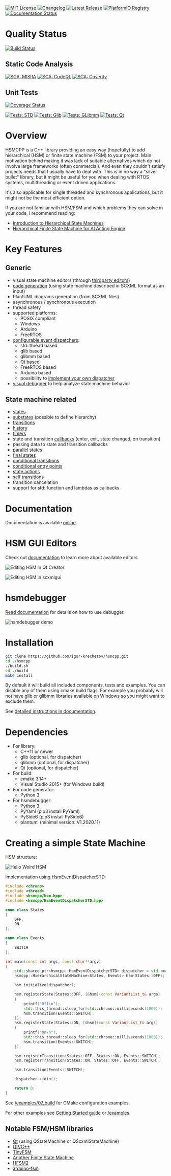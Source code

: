 [![MIT License](https://img.shields.io/badge/license-MIT-blue.svg)](https://github.com/igor-krechetov/hsmcpp/blob/main/LICENSE)
[![Changelog](https://img.shields.io/badge/changelog-v0.31.0-green.svg)](https://github.com/igor-krechetov/hsmcpp/blob/main/CHANGELOG.md)
[![Latest Release](https://img.shields.io/github/v/tag/igor-krechetov/hsmcpp?label=latest%20release)](https://github.com/igor-krechetov/hsmcpp/tags)
[![PlatformIO Registry](https://badges.registry.platformio.org/packages/igor-krechetov/library/hsmcpp.svg)](https://registry.platformio.org/libraries/igor-krechetov/hsmcpp)
[![Documentation Status](https://readthedocs.org/projects/hsmcpp/badge/?version=latest)](https://hsmcpp.readthedocs.io/en/latest/?badge=latest)

# Quality Status

[![Build Status](https://github.com/igor-krechetov/hsmcpp/actions/workflows/build.yml/badge.svg)](https://github.com/igor-krechetov/hsmcpp/actions/workflows/build.yml)

## Static Code Analysis

[![SCA: MISRA](https://github.com/igor-krechetov/hsmcpp/actions/workflows/sca_misra.yml/badge.svg)](https://github.com/igor-krechetov/hsmcpp/actions/workflows/sca_misra.yml)
[![SCA: CodeQL](https://github.com/igor-krechetov/hsmcpp/actions/workflows/sca_codeql.yml/badge.svg)](https://github.com/igor-krechetov/hsmcpp/actions/workflows/sca_codeql.yml)
[![SCA: Coverity](https://img.shields.io/coverity/scan/27361.svg)](https://scan.coverity.com/projects/igor-krechetov-hsmcpp)

## Unit Tests

[![Coverage Status](https://coveralls.io/repos/github/igor-krechetov/hsmcpp/badge.svg?branch=main)](https://coveralls.io/github/igor-krechetov/hsmcpp?branch=main)

[![Tests: STD](https://raw.githubusercontent.com/igor-krechetov/hsmcpp/build_artifacts/tests_result_std.svg)](https://github.com/igor-krechetov/hsmcpp/blob/build_artifacts/tests_result_std.log)
[![Tests: Glib](https://raw.githubusercontent.com/igor-krechetov/hsmcpp/build_artifacts/tests_result_glib.svg)](https://github.com/igor-krechetov/hsmcpp/blob/build_artifacts/tests_result_glib.log)
[![Tests: GLibmm](https://raw.githubusercontent.com/igor-krechetov/hsmcpp/build_artifacts/tests_result_glibmm.svg)](https://github.com/igor-krechetov/hsmcpp/blob/build_artifacts/tests_result_glibmm.log)
[![Tests: Qt](https://raw.githubusercontent.com/igor-krechetov/hsmcpp/build_artifacts/tests_result_qt.svg)](https://github.com/igor-krechetov/hsmcpp/blob/build_artifacts/tests_result_qt.log)


# Overview
HSMCPP is a C++ library providing an easy way (hopefully) to add hierarchical (HSM) or finite state machine (FSM) to your project. Main motivation behind making it was lack of suitable alternatives which do not involve large frameworks (often commercial). And even they couldn't satisfy projects needs that I usually have to deal with. This is in no way a "silver bullet" library, but it might be useful for you when dealing with RTOS systems, multithreading or event driven applications.

It's also applicable for single threaded and synchronous applications, but it might not be the most efficient option.

If you are not familiar with HSM/FSM and which problems they can solve in your code, I recommend reading:
- [Introduction to Hierarchical State Machines](https://barrgroup.com/embedded-systems/how-to/introduction-hierarchical-state-machines)
- [Hierarchical Finite State Machine for AI Acting Engine](https://towardsdatascience.com/hierarchical-finite-state-machine-for-ai-acting-engine-9b24efc66f2)

# Key Features
## Generic
- visual state machine editors (through [thirdparty editors](https://hsmcpp.readthedocs.io/en/latest/code-generation/editors/editors.html))
- [code generation](https://hsmcpp.readthedocs.io/en/latest/code-generation/code-generation.html) (using state machine described in SCXML format as an input)
- PlantUML diagrams generation (from SCXML files)
- asynchronous / synchronous execution
- thread safety
- supported platforms:
  - POSIX compliant
  - Windows
  - Arduino
  - FreeRTOS
- [configurable event dispatchers](https://hsmcpp.readthedocs.io/en/latest/platforms/platforms.html#built-in-dispatchers):
  - std::thread based
  - glib based
  - glibmm based
  - Qt based
  - FreeRTOS based
  - Arduino based
  - possibility to [implement your own dispatcher](https://hsmcpp.readthedocs.io/en/latest/platforms/platforms.html#implementing-custom-dispatchers)
- [visual debugger](https://hsmcpp.readthedocs.io/en/latest/tools/hsmdebugger/hsmdebugger.html) to help analyze state machine behavior

## State machine related
- [states](https://hsmcpp.readthedocs.io/en/latest/features/states/states.html)
- [substates](https://hsmcpp.readthedocs.io/en/latest/features/substates/substates.html) (possible to define hierarchy)
- [transitions](https://hsmcpp.readthedocs.io/en/latest/features/transitions/transitions.html)
- [history](https://hsmcpp.readthedocs.io/en/latest/features/history/history.html)
- [timers](https://hsmcpp.readthedocs.io/en/latest/features/timers/timers.html)
- state and transition [callbacks](https://hsmcpp.readthedocs.io/en/latest/code-generation/scxml/scxml.html#callbacks-definition) (enter, exit, state changed, on transition)
- passing data to state and transition callbacks
- [parallel states](https://hsmcpp.readthedocs.io/en/latest/features/parallel/parallel.html)
- [final states](https://hsmcpp.readthedocs.io/en/latest/features/substates/substates.html#final-state)
- [conditional transitions](https://hsmcpp.readthedocs.io/en/latest/features/transitions/transitions.html#conditional-transitions)
- [conditional entry points](https://hsmcpp.readthedocs.io/en/latest/features/substates/substates.html#conditional-entry-points)
- [state actions](https://hsmcpp.readthedocs.io/en/latest/features/states/states.html#state-actions)
- [self transitions](https://hsmcpp.readthedocs.io/en/latest/features/transitions/transitions.html#self-transitions)
- transition cancelation
- support for std::function and lambdas as callbacks

# Documentation
Documentation is available [online](https://hsmcpp.readthedocs.io).

# HSM GUI Editors
Check out [documentation](https://hsmcpp.readthedocs.io/en/latest/code-generation/editors/editors.html) to learn more about available editors.

![Editing HSM in Qt Creator](https://hsmcpp.readthedocs.io/en/latest/_images/editor_qt.png)

![Editing HSM in scxmlgui](https://hsmcpp.readthedocs.io/en/latest/_images/editor_scxmlgui.png)


# hsmdebugger
[Read documentation](https://hsmcpp.readthedocs.io/en/latest/tools/hsmdebugger/hsmdebugger.html) for details on how to use debugger.

![hsmdebugger demo](https://hsmcpp.readthedocs.io/en/latest/_images/hsmdebugger_demo.gif)


# Installation
```bash
git clone https://github.com/igor-krechetov/hsmcpp.git
cd ./hsmcpp
./build.sh
cd ./build
make install
```
By default it will build all included components, tests and examples. You can disable any of them using cmake build flags. For example you probably will not have glib or glibmm libraries available on Windows so you might want to exclude them.

See [detailed instructions in documentation](https://hsmcpp.readthedocs.io/en/latest/getting-started/getting-started.html#building-the-library).

# Dependencies
- For library:
  - C++11 or newer
  - glib (optional, for dispatcher)
  - glibmm (optional, for dispatcher)
  - Qt (optional, for dispatcher)
- For build:
  - cmake 3.14+
  - Visual Studio 2015+ (for Windows build)
- For code generator:
  - Python 3
- For hsmdebugger:
  - Python 3
  - PyYaml (pip3 install PyYaml)
  - PySide6 (pip3 install PySide6)
  - plantuml (minimal version: V1.2020.11)

# Creating a simple State Machine
HSM structure:

![Hello Wolrd HSM](https://hsmcpp.readthedocs.io/en/latest/_static/images/00_helloworld.png)

Implementation using HsmEventDispatcherSTD:
```C++
#include <chrono>
#include <thread>
#include <hsmcpp/hsm.hpp>
#include <hsmcpp/HsmEventDispatcherSTD.hpp>

enum class States
{
    OFF,
    ON
};

enum class Events
{
    SWITCH
};

int main(const int argc, const char**argv)
{
    std::shared_ptr<hsmcpp::HsmEventDispatcherSTD> dispatcher = std::make_shared<hsmcpp::HsmEventDispatcherSTD>();
    hsmcpp::HierarchicalStateMachine<States, Events> hsm(States::OFF);

    hsm.initialize(dispatcher);

    hsm.registerState(States::OFF, [&hsm](const VariantList_t& args)
    {
        printf("Off\n");
        std::this_thread::sleep_for(std::chrono::milliseconds(1000));
        hsm.transition(Events::SWITCH);
    });
    hsm.registerState(States::ON, [&hsm](const VariantList_t& args)
    {
        printf("On\n");
        std::this_thread::sleep_for(std::chrono::milliseconds(1000));
        hsm.transition(Events::SWITCH);
    });

    hsm.registerTransition(States::OFF, States::ON, Events::SWITCH);
    hsm.registerTransition(States::ON, States::OFF, Events::SWITCH);

    hsm.transition(Events::SWITCH);

    dispatcher->join();

    return 0;
}
```

See [/examples/07_build](https://github.com/igor-krechetov/hsmcpp/tree/main/examples/07_build) for CMake configuration examples.

For other examples see [Getting Started guide](https://hsmcpp.readthedocs.io/en/latest/getting-started/getting-started.html#) or [/examples](https://github.com/igor-krechetov/hsmcpp/tree/main/examples).


## Notable FSM/HSM libraries
- [Qt](https://github.com/qt/qtscxml) (using QStateMachine or QScxmlStateMachine)
- [QP/C++](https://github.com/QuantumLeaps/qpcpp)
- [TinyFSM](https://github.com/digint/tinyfsm)
- [Another Finite State Machine](https://github.com/zmij/afsm)
- [HFSM2](https://github.com/andrew-gresyk/HFSM2)
- [arduino-fsm](https://github.com/jonblack/arduino-fsm)
